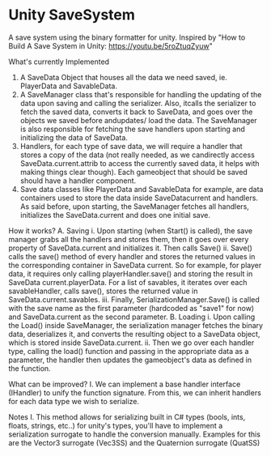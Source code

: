 # Unity SaveSystem
 A save system using the binary formatter for unity. Inspired by  "How to Build A Save System in Unity: https://youtu.be/5roZtuqZyuw"

 What's currently Implemented
  1. A SaveData Object that houses all the data we need saved, ie. PlayerData and SavableData.
  2. A SaveManager class that's responsible for handling the updating of the data upon saving and calling the serializer. Also,   itcalls the serializer to fetch the saved data, converts it back to SaveData, and goes over the objects we saved before andupdates/  load the data.
  The SaveManager is also responsible for fetching the save handlers upon starting and initializing the data of SaveData.
  3. Handlers, for each type of save data, we will require a handler that stores a copy of the data (not really needed, as we   candirectly access SaveData.current.attrib to access the currently saved data, it helps with making things clear though). Each   gameobject that should be saved should have a handler component.
  4. Save data classes like PlayerData and SavableData for example, are data containers used to store the data inside SaveDatacurrent   and handlers.
  As said before, upon starting, the SaveManager fetches all handlers, initializes the SaveData.current and does one initial save.

How it works?
  A. Saving
    i. Upon starting (when Start() is called), the save manager grabs all the handlers and stores them, then it goes over every    property of SaveData.current and initializes it. Then calls Save()
    ii. Save() calls the save() method of every handler and stores the returned values in the corresponding container in SaveData    current. So for example, for player data, it requires only calling playerHandler.save() and storing the result in SaveData    current.playerData. For a list of savables, it iterates over each savableHandler, calls save(), stores the returned value in    SaveData.current.savables.
    iii. Finally, SerializationManager.Save() is called with the save name as the first parameter (hardcoded as "save1" for now) and    SaveData.current as the second parameter.
  B. Loading
    i. Upon calling the Load() inside SaveManager, the serialization manager fetches the binary data, deserializes it, and converts    the resulting object to a SaveData object, which is stored inside SaveData.current.
    ii. Then we go over each handler type,  calling the load() function  and passing in the appropriate data as a parameter, the    handler then updates the gameobject's data as defined in the function.

What can be improved?
  I. We can implement a base handler interface (IHandler) to unify the function signature. From this, we can inherit handlers for  each data type we wish to serialize.
	
Notes
  I. This method allows for serializing built in C# types (bools, ints, floats, strings, etc..) for unity's types, you'll have to  implement a serialization surrogate to handle the conversion manually. Examples for this are the Vector3 surrogate (Vec3SS) and  the Quaternion surrogate (QuatSS)


	







